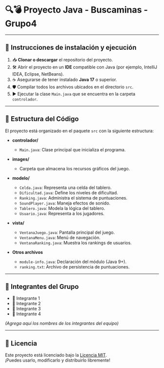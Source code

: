 # 🔍💣 Proyecto Java - Buscaminas - Grupo4

---

## 🚀 Instrucciones de instalación y ejecución

1. 📥 **Clonar o descargar** el repositorio del proyecto.
2. 🛠️ Abrir el proyecto en un **IDE** compatible con Java (por ejemplo, IntelliJ IDEA, Eclipse, NetBeans).
3. ☕ Asegurarse de tener instalado **Java 17** o superior.
4. 🛡️ Compilar todos los archivos ubicados en el directorio `src`.
5. ▶️ Ejecutar la clase `Main.java` que se encuentra en la carpeta `controlador`.

---

## 🧩 Estructura del Código

El proyecto está organizado en el paquete `src` con la siguiente estructura:


- **controlador/**
  - `Main.java`: Clase principal que inicializa el programa.
  
- **images/**
  - Carpeta que almacena los recursos gráficos del juego.
  
- **modelo/**
  - `Celda.java`: Representa una celda del tablero.
  - `Dificultad.java`: Define los niveles de dificultad.
  - `Ranking.java`: Administra el sistema de puntuaciones.
  - `SoundPlayer.java`: Maneja efectos de sonido.
  - `Tablero.java`: Modela la lógica del tablero.
  - `Usuario.java`: Representa a los jugadores.

- **vista/**
  - `VentanaJuego.java`: Pantalla principal del juego.
  - `VentanaMenu.java`: Menú de navegación.
  - `VentanaRanking.java`: Muestra los rankings de usuarios.

- **Otros archivos**
  - `module-info.java`: Declaración del módulo (Java 9+).
  - `ranking.txt`: Archivo de persistencia de puntuaciones.

---

## 👥 Integrantes del Grupo

- 👤 Integrante 1
- 👤 Integrante 2
- 👤 Integrante 3
- 👤 Integrante 4

*(Agrega aquí los nombres de los integrantes del equipo)*

---

## 📝 Licencia

Este proyecto está licenciado bajo la [Licencia MIT](https://opensource.org/licenses/MIT).  
¡Puedes usarlo, modificarlo y distribuirlo libremente!




